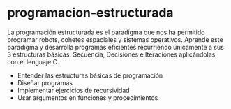 # programacion-estructurada
La programación estructurada es el paradigma que nos ha permitido programar robots, cohetes espaciales y sistemas operativos. Aprende este paradigma y desarrolla programas eficientes recurriendo únicamente a sus 3 estructuras básicas: Secuencia, Decisiones e Iteraciones aplicándolas con el lenguaje C.
- Entender las estructuras básicas de programación
- Diseñar programas
- Implementar ejercicios de recursividad
- Usar argumentos en funciones y procedimientos

